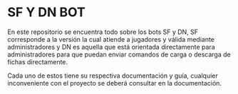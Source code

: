 # SF Y DN BOT

En este repositorio se encuentra todo sobre los bots SF y DN, SF corresponde a la versión la cual atiende a jugadores y válida mediante administradores y DN es aquella que está orientada directamente para administradores para que puedan enviar comandos de carga o descarga de fichas directamente.

Cada uno de estos tiene su respectiva documentación y guía, cualquier inconveniente con el proyecto se deberá consultar en la documentación.

